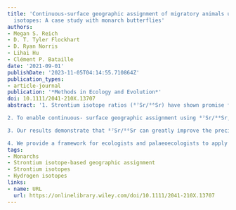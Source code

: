 ```yaml
---
title: 'Continuous‐surface geographic assignment of migratory animals using strontium
  isotopes: A case study with monarch butterflies'
authors:
- Megan S. Reich
- D. T. Tyler Flockhart
- D. Ryan Norris
- Lihai Hu
- Clément P. Bataille
date: '2021-09-01'
publishDate: '2023-11-05T04:14:55.710864Z'
publication_types:
- article-journal
publication: '*Methods in Ecology and Evolution*'
doi: 10.1111/2041-210X.13707
abstract: '1. Strontium isotope ratios (⁸⁷Sr/⁸⁶Sr) have shown promise for tracing the geographic origin of animal tissues because they have high-resolution and show discrete spatial patterns independent and complementary to those of light isotopes. In this study, we provide a complete quantitative framework to apply ⁸⁷Sr/⁸⁶Sr for tracking migratory animals using the eastern North American population of monarch butterflies Danaus plexippus as a case study. 

2. To enable continuous- surface geographic assignment using ⁸⁷Sr/⁸⁶Sr, we recommend following five key steps:(5) assessing feasibility, (2) sample collection, (3) laboratory analysis, (4) modelling the isoscape and (5) geographic assignment. We provide a detailed outline of these steps and then focus on steps 3–5 for the case study. For monarchs, using an extensive plant ⁸⁷Sr/⁸⁶Sr dataset (n = 400), geospatial data and a machine learning approach, we first calibrate a regional, high- resolution ⁸⁷Sr/⁸⁶Sr isoscape (i.e. a baseline for ⁸⁷Sr/⁸⁶Sr assignment) over their eastern North American summer breeding range. We then use the ⁸⁷Sr/⁸⁶Sr isoscape to estimate the posterior probability surface of natal origin for 100 monarchs of unknown origin. 

3. Our results demonstrate that ⁸⁷Sr/⁸⁶Sr can greatly improve the precision of isotope-based geographic assignment. Furthermore, combining δ2H and ⁸⁷Sr/⁸⁶Sr into a dual assignment provides the most constrained area of natal origin

4. We provide a framework for ecologists and palaeoecologists to apply ⁸⁷Sr/⁸⁶Srbased geographic assignments for animal movement studies using contemporary or archived samples. The addition of the ⁸⁷Sr/⁸⁶Sr assignment tool will enhance our ability to study migration and dispersal in a wide variety of animals.'
tags:
- Monarchs
- Strontium isotope-based geographic assignment
- Strontium isotopes
- Hydrogen isotopes
links:
- name: URL
  url: https://onlinelibrary.wiley.com/doi/10.1111/2041-210X.13707
---
```

